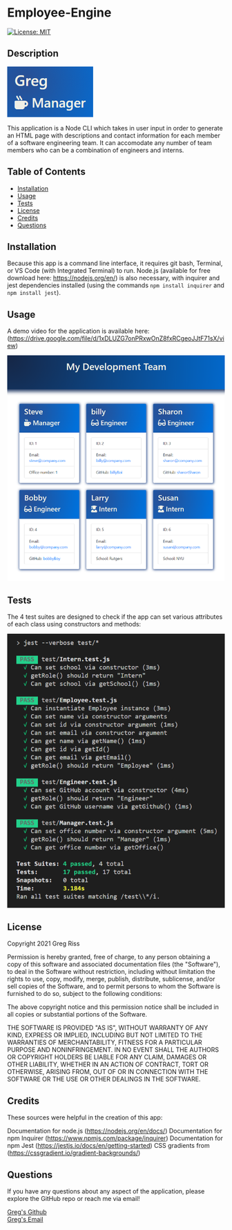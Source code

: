 # Employee-Engine  

[![License: MIT](https://img.shields.io/badge/License-MIT-yellow.svg)](https://opensource.org/licenses/MIT)

## Description  

![Greg the Manager](./assets/images/greg-manager.png)

This application is a Node CLI which takes in user input in order to generate an HTML page with descriptions and contact information for each member of a software engineering team. It can accomodate any number of team members who can be a combination of engineers and interns.

## Table of Contents  

- [Installation](#installation)  
- [Usage](#usage)  
- [Tests](#tests)
- [License](#license)  
- [Credits](#credits)  
- [Questions](#questions)  

## Installation  

Because this app is a command line interface, it requires git bash, Terminal, or VS Code (with Integrated Terminal) to run. Node.js (available for free download here: https://nodejs.org/en/) is also necessary, with inquirer and jest dependencies installed (using the commands `npm install inquirer` and `npm install jest`).

## Usage  

A demo video for the application is available here: (https://drive.google.com/file/d/1xDLUZG7onPRxwOnZ8fxRCgeoJJtF71sX/view)

![Results](./assets/images/team-result.png)

## Tests  

The 4 test suites are designed to check if the app can set various attributes of each class using constructors and methods:

![Tests Passed](./assets/images/tests.png)

## License  

Copyright 2021 Greg Riss

Permission is hereby granted, free of charge, to any person obtaining a copy of this software and associated documentation files (the "Software"), to deal in the Software without restriction, including without limitation the rights to use, copy, modify, merge, publish, distribute, sublicense, and/or sell copies of the Software, and to permit persons to whom the Software is furnished to do so, subject to the following conditions:

The above copyright notice and this permission notice shall be included in all copies or substantial portions of the Software.

THE SOFTWARE IS PROVIDED "AS IS", WITHOUT WARRANTY OF ANY KIND, EXPRESS OR IMPLIED, INCLUDING BUT NOT LIMITED TO THE WARRANTIES OF MERCHANTABILITY, FITNESS FOR A PARTICULAR PURPOSE AND NONINFRINGEMENT. IN NO EVENT SHALL THE AUTHORS OR COPYRIGHT HOLDERS BE LIABLE FOR ANY CLAIM, DAMAGES OR OTHER LIABILITY, WHETHER IN AN ACTION OF CONTRACT, TORT OR OTHERWISE, ARISING FROM, OUT OF OR IN CONNECTION WITH THE SOFTWARE OR THE USE OR OTHER DEALINGS IN THE SOFTWARE.

## Credits  

These sources were helpful in the creation of this app:

Documentation for node.js (https://nodejs.org/en/docs/)
Documentation for npm Inquirer (https://www.npmjs.com/package/inquirer)
Documentation for npm Jest (https://jestjs.io/docs/en/getting-started)
CSS gradients from (https://cssgradient.io/gradient-backgrounds/)

## Questions  

If you have any questions about any aspect of the application, please explore the GitHub repo or reach me via email!  

[Greg's Github](https://github.com/gregriss)  
[Greg's Email](mailto:gregriss23@gmail.com)